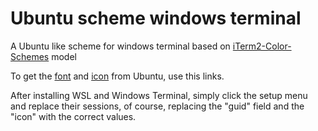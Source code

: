 # Ubuntu scheme windows terminal
A Ubuntu like scheme for windows terminal based on [iTerm2-Color-Schemes](https://github.com/mbadolato/iTerm2-Color-Schemes) model

To get the [font](https://design.ubuntu.com/font/) and [icon](https://www.flaticon.com/search?word=ubuntu) from Ubuntu, use this links. 

After installing WSL and Windows Terminal, simply click the setup menu and replace their sessions, of course, replacing the "guid" field and the "icon" with the correct values.